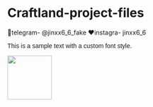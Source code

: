 # Craftland-project-files
<link rel="preconnect" href="https://fonts.googleapis.com">
<link rel="preconnect" href="https://fonts.gstatic.com" crossorigin>
<link href="https://fonts.googleapis.com/css2?family=Style+Script&display=swap" rel="stylesheet">
      💙telegram- @jinxx6_6_fake
         ❤️instagra- jinxx6_6
         
   <span style="font-family: 'Style Script', sans-serif;">This is a sample text with a custom font style.</span>

  <img src="https://media.giphy.com/media/M9gbBd9nbDrOTu1Mqx/giphy.gif" width="100"/>
